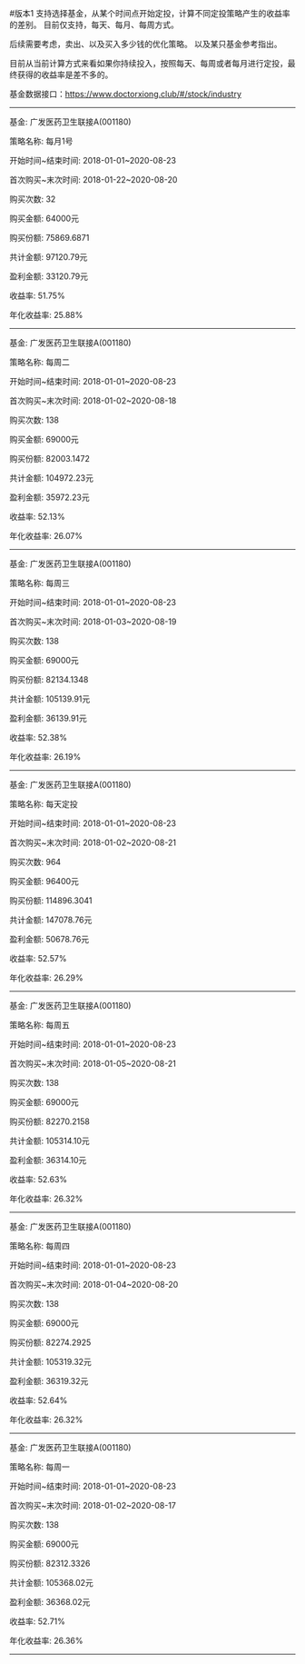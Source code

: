 #版本1
支持选择基金，从某个时间点开始定投，计算不同定投策略产生的收益率的差别。
目前仅支持，每天、每月、每周方式。

后续需要考虑，卖出、以及买入多少钱的优化策略。
以及某只基金参考指出。

目前从当前计算方式来看如果你持续投入，按照每天、每周或者每月进行定投，最终获得的收益率是差不多的。

基金数据接口：https://www.doctorxiong.club/#/stock/industry


--- 

基金:				广发医药卫生联接A(001180)

策略名称:			每月1号

开始时间\~结束时间:	2018-01-01\~2020-08-23

首次购买\~末次时间:	2018-01-22\~2020-08-20

购买次数:			32

购买金额:			64000元

购买份额:			75869.6871

共计金额:			97120.79元

盈利金额:			33120.79元

收益率:				51.75%

年化收益率:			25.88%

--- 
基金:				广发医药卫生联接A(001180)

策略名称:			每周二

开始时间\~结束时间:	2018-01-01\~2020-08-23

首次购买\~末次时间:	2018-01-02\~2020-08-18

购买次数:			138

购买金额:			69000元

购买份额:			82003.1472

共计金额:			104972.23元

盈利金额:			35972.23元

收益率:				52.13%

年化收益率:			26.07%

--- 

基金:				广发医药卫生联接A(001180)

策略名称:			每周三

开始时间\~结束时间:	2018-01-01\~2020-08-23

首次购买\~末次时间:	2018-01-03\~2020-08-19

购买次数:			138

购买金额:			69000元

购买份额:			82134.1348

共计金额:			105139.91元

盈利金额:			36139.91元

收益率:				52.38%

年化收益率:			26.19%

--- 
基金:				广发医药卫生联接A(001180)

策略名称:			每天定投

开始时间\~结束时间:	2018-01-01\~2020-08-23

首次购买\~末次时间:	2018-01-02\~2020-08-21

购买次数:			964

购买金额:			96400元

购买份额:			114896.3041

共计金额:			147078.76元

盈利金额:			50678.76元

收益率:				52.57%

年化收益率:			26.29%

--- 
基金:				广发医药卫生联接A(001180)

策略名称:			每周五

开始时间\~结束时间:	2018-01-01\~2020-08-23

首次购买\~末次时间:	2018-01-05\~2020-08-21

购买次数:			138

购买金额:			69000元

购买份额:			82270.2158

共计金额:			105314.10元

盈利金额:			36314.10元

收益率:				52.63% 

年化收益率:			26.32%

--- 

基金:				广发医药卫生联接A(001180)

策略名称:			每周四

开始时间\~结束时间:	2018-01-01\~2020-08-23

首次购买\~末次时间:	2018-01-04\~2020-08-20

购买次数:			138

购买金额:			69000元

购买份额:			82274.2925

共计金额:			105319.32元

盈利金额:			36319.32元

收益率:				52.64%

年化收益率:			26.32%

--- 

基金:				广发医药卫生联接A(001180)

策略名称:			每周一

开始时间\~结束时间:	2018-01-01\~2020-08-23

首次购买\~末次时间:	2018-01-02\~2020-08-17

购买次数:			138

购买金额:			69000元

购买份额:			82312.3326

共计金额:			105368.02元

盈利金额:			36368.02元

收益率:				52.71%

年化收益率:			26.36%

--- 

